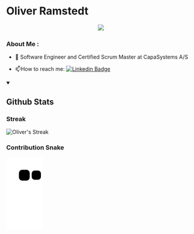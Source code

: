 # Oliver Ramstedt
<p align="center">
    <!--<img src="https://readme-typing-svg.demolab.com?font=Fira+Code&weight=500&size=25&duration=1&pause=1000&color=F77F56&width=435&lines=Oliver+Ramstedt"/> !-->
</p>

<p align="center">
    <img src="https://readme-typing-svg.demolab.com?font=Fira%20Code&duration=4999&pause=1000&color=F77F56&center=true&vCenter=true&width=435&lines=Full+Stack+Engineer;Certified+Scrum+Master;Agilist+with+a+capital+A;Adding+value+at+CapaSystems+A%2FS;Always+interested+in+new+tech;Ready+to+learn!"/>
</p>

### About Me :
- :telescope: Software Engineer and Certified Scrum Master at CapaSystems A/S 

- :mailbox:How to reach me: [![Linkedin Badge](https://img.shields.io/badge/-Oliver-blue?style=flat&logo=Linkedin&logoColor=white)](https://www.linkedin.com/in/oliver-ramstedt/)

<details open>
    <summary><h2>Github Stats</h2></summary>
    <h3>Streak</h3>
    <p>
        <img alt="Oliver's Streak" src="https://streak-stats.demolab.com/?user=MoistGoolem&theme=sunset-gradient&exclude_days=sat,sun"/>
    </p>
    <h3>Contribution Snake</h3>
    <p>
        <img alt="Oliver's Contribution Snake" src="https://github.com/MoistGoolem/MoistGoolem/blob/output/github-contribution-grid-snake.svg"/>
    </p>
</details>
